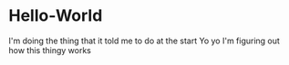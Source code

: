 # Hello-World
I'm doing the thing that it told me to do at the start
Yo yo I'm figuring out how this thingy works
